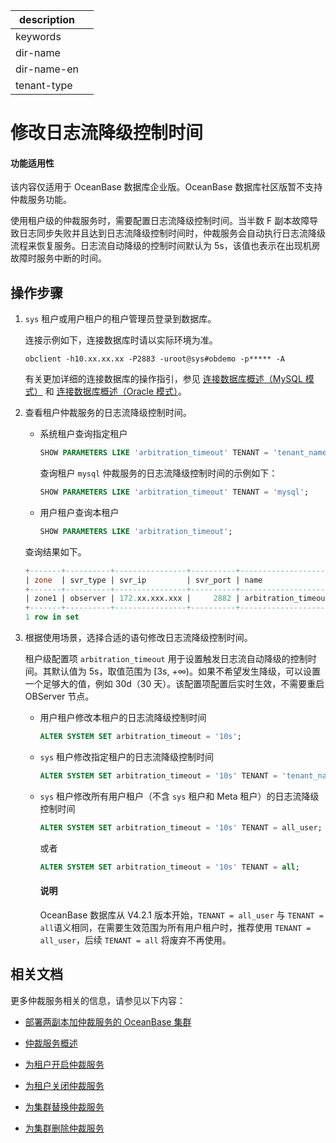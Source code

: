|description||
|---|---|
|keywords||
|dir-name||
|dir-name-en||
|tenant-type||

# 修改日志流降级控制时间

<main id="notice" >
<h4>功能适用性</h4>
<p>该内容仅适用于 OceanBase 数据库企业版。OceanBase 数据库社区版暂不支持仲裁服务功能。</p>
</main>

使用租户级的仲裁服务时，需要配置日志流降级控制时间。当半数 F 副本故障导致日志同步失败并且达到日志流降级控制时间时，仲裁服务会自动执行日志流降级流程来恢复服务。日志流自动降级的控制时间默认为 5s，该值也表示在出现机房故障时服务中断的时间。

## 操作步骤

1. `sys` 租户或用户租户的租户管理员登录到数据库。

   连接示例如下，连接数据库时请以实际环境为准。

   ```shell
   obclient -h10.xx.xx.xx -P2883 -uroot@sys#obdemo -p***** -A
   ```

   有关更加详细的连接数据库的操作指引，参见 [连接数据库概述（MySQL 模式）](../../../300.develop/100.application-development-of-mysql-mode/100.connect-to-oceanbase-database-of-mysql-mode/100.connection-methods-overview-of-mysql-mode.md) 和 [连接数据库概述（Oracle 模式）](../../../300.develop/100.application-development-of-mysql-mode/100.connect-to-oceanbase-database-of-mysql-mode/100.connection-methods-overview-of-mysql-mode.md)。

2. 查看租户仲裁服务的日志流降级控制时间。

   * 系统租户查询指定租户

     ```sql
     SHOW PARAMETERS LIKE 'arbitration_timeout' TENANT = 'tenant_name';
     ```

     查询租户 `mysql` 仲裁服务的日志流降级控制时间的示例如下：

     ```sql
     SHOW PARAMETERS LIKE 'arbitration_timeout' TENANT = 'mysql';
     ```

   * 用户租户查询本租户

     ```sql
     SHOW PARAMETERS LIKE 'arbitration_timeout';
     ```

   查询结果如下。

   ```sql
   +-------+----------+----------------+----------+---------------------+-----------+-------+---------------------------------------------------------------------------------------------+---------+--------+---------+-------------------+
   | zone  | svr_type | svr_ip         | svr_port | name                | data_type | value | info                                                                                        | section | scope  | source  | edit_level        |
   +-------+----------+----------------+----------+---------------------+-----------+-------+---------------------------------------------------------------------------------------------+---------+--------+---------+-------------------+
   | zone1 | observer | 172.xx.xxx.xxx |     2882 | arbitration_timeout | TIME      | 5s    | The timeout before automatically degrading when arbitration member exists. Range: [3s,+∞]   | TRANS   | TENANT | DEFAULT | DYNAMIC_EFFECTIVE |
   +-------+----------+----------------+----------+---------------------+-----------+-------+---------------------------------------------------------------------------------------------+---------+--------+---------+-------------------+
   1 row in set
   ```

3. 根据使用场景，选择合适的语句修改日志流降级控制时间。

   租户级配置项 `arbitration_timeout` 用于设置触发日志流自动降级的控制时间。其默认值为 5s，取值范围为 [3s, +∞)。如果不希望发生降级，可以设置一个足够大的值，例如 30d（30 天）。该配置项配置后实时生效，不需要重启 OBServer 节点。

   * 用户租户修改本租户的日志流降级控制时间

     ```sql
     ALTER SYSTEM SET arbitration_timeout = '10s';
     ```

   * `sys` 租户修改指定租户的日志流降级控制时间

     ```sql
     ALTER SYSTEM SET arbitration_timeout = '10s' TENANT = 'tenant_name';
     ```

   * `sys` 租户修改所有用户租户（不含 `sys` 租户和 Meta 租户）的日志流降级控制时间

     ```sql
     ALTER SYSTEM SET arbitration_timeout = '10s' TENANT = all_user;
     ```

     或者

     ```sql
     ALTER SYSTEM SET arbitration_timeout = '10s' TENANT = all;
     ```

     <main id="notice" type='explain'>
     <h4>说明</h4>
     <p>OceanBase 数据库从 V4.2.1 版本开始，<code>TENANT = all_user</code> 与 <code>TENANT = all</code>语义相同，在需要生效范围为所有用户租户时，推荐使用 <code>TENANT = all_user</code>，后续 <code>TENANT = all</code> 将废弃不再使用。</p>

## 相关文档

更多仲裁服务相关的信息，请参见以下内容：

* [部署两副本加仲裁服务的 OceanBase 集群](../../../400.deploy/300.deploy-oceanbase-enterprise-edition/400.deploy-through-the-command-line/200.deploy-the-oceanbase-cluster-command-line/200.deploy-the-quorum-high-availability-service.md)

* [仲裁服务概述](../400.arbitration-high-availability/100.arbitration-service-overview.md)

* [为租户开启仲裁服务](../400.arbitration-high-availability/200.enable-the-arbitration-service.md)

* [为租户关闭仲裁服务](../400.arbitration-high-availability/300.disable-the-arbitration-service.md)

* [为集群替换仲裁服务](../400.arbitration-high-availability/500.replace-the-arbitration-service.md)

* [为集群删除仲裁服务](../400.arbitration-high-availability/600.remove-the-arbitration-service.md)
